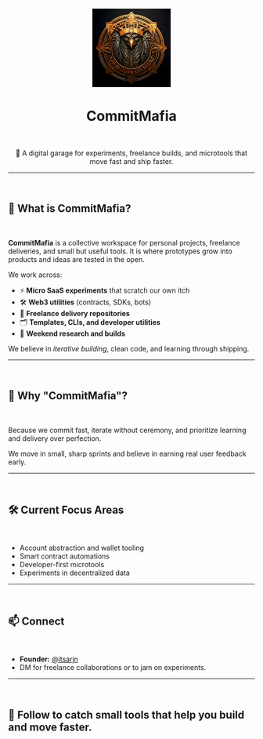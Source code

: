 <p align="center">
  <img src="https://github.com/CommitMafia/.github/blob/a9a78c35d9713d823e0e7a0efd99418b5885585f/assets/logo.jpg" alt="CommitMafia Logo" width="160" />
</p>

<h1 align="center">CommitMafia</h1>

&nbsp;

<p align="center">
  🚀 A digital garage for experiments, freelance builds, and microtools that move fast and ship faster.
</p>

---

&nbsp;

## 🚩 What is CommitMafia?

&nbsp;

**CommitMafia** is a collective workspace for personal projects, freelance deliveries, and small but useful tools. It is where prototypes grow into products and ideas are tested in the open.

We work across:

- ⚡️ **Micro SaaS experiments** that scratch our own itch  
- 🛠️ **Web3 utilities** (contracts, SDKs, bots)  
- 🧩 **Freelance delivery repositories**  
- 🗂️ **Templates, CLIs, and developer utilities**  
- 🧪 **Weekend research and builds**  

We believe in *iterative building*, clean code, and learning through shipping.

---

&nbsp;

## 🧭 Why "CommitMafia"?

&nbsp;

Because we commit fast, iterate without ceremony, and prioritize learning and delivery over perfection.

We move in small, sharp sprints and believe in earning real user feedback early.

---

&nbsp;

## 🛠️ Current Focus Areas

&nbsp;

- Account abstraction and wallet tooling  
- Smart contract automations  
- Developer-first microtools  
- Experiments in decentralized data  

---

&nbsp;

## 📫 Connect

&nbsp;

- **Founder:** [@itsarjn](https://github.com/arjun-r34)  
- DM for freelance collaborations or to jam on experiments.  

---

&nbsp;

## 🚀 Follow to catch small tools that help you build and move faster.

&nbsp;
